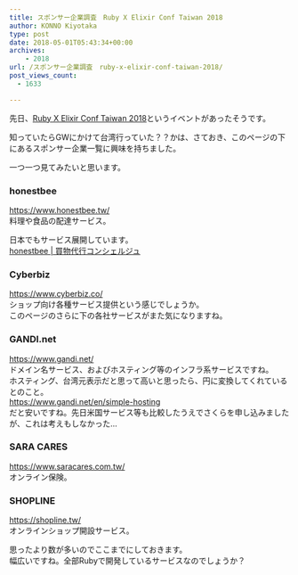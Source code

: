 ```yaml
---
title: スポンサー企業調査　Ruby X Elixir Conf Taiwan 2018
author: KONNO Kiyotaka
type: post
date: 2018-05-01T05:43:34+00:00
archives:
    - 2018
url: /スポンサー企業調査　ruby-x-elixir-conf-taiwan-2018/
post_views_count:
  - 1633

---
```

先日、<a href="https://2018.rubyconf.tw/" target="_blank">Ruby X Elixir Conf Taiwan 2018</a>というイベントがあったそうです。

知っていたらGWにかけて台湾行っていた？？かは、さておき、このページの下にあるスポンサー企業一覧に興味を持ちました。

一つ一つ見てみたいと思います。

### honestbee

<a title="https://www.honestbee.tw/" href="https://www.honestbee.tw/" target="_blank">https://www.honestbee.tw/</a>  
料理や食品の配達サービス。

日本でもサービス展開しています。  
<a href="https://www.honestbee.jp/ja/" target="_blank">honestbee | 買物代行コンシェルジュ</a>

### Cyberbiz

<a title="https://www.cyberbiz.co/" href="https://www.cyberbiz.co/" target="_blank">https://www.cyberbiz.co/</a>  
ショップ向け各種サービス提供という感じでしょうか。  
このページのさらに下の各社サービスがまた気になりますね。

### GANDI.net 

<a href="https://www.gandi.net/" target="_blank">https://www.gandi.net/</a>  
ドメイン名サービス、およびホスティング等のインフラ系サービスですね。  
ホスティング、台湾元表示だと思って高いと思ったら、円に変換してくれているとのこと。  
<a title="https://www.gandi.net/en/simple-hosting" href="https://www.gandi.net/en/simple-hosting" target="_blank">https://www.gandi.net/en/simple-hosting</a>  
だと安いですね。先日米国サービス等も比較したうえでさくらを申し込みましたが、これは考えもしなかった…

### SARA CARES

<a title="https://www.saracares.com.tw/" href="https://www.saracares.com.tw/あ" target="_blank">https://www.saracares.com.tw/</a>  
オンライン保険。

### SHOPLINE

<a title="https://shopline.tw/" href="https://shopline.tw/" target="_blank">https://shopline.tw/</a>  
オンラインショップ開設サービス。

思ったより数が多いのでここまでにしておきます。  
幅広いですね。全部Rubyで開発しているサービスなのでしょうか？